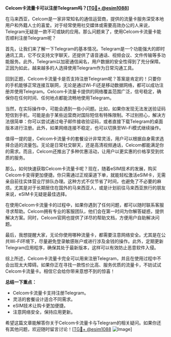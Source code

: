 **Celcom卡流量卡可以注册Telegram吗？[[TG💪+ @esim1088](https://t.me/s/esim1088)]**

在马来西亚，Celcom是一家非常知名的通信运营商，提供的流量卡服务深受本地用户和外籍人士的喜爱。对于经常使用社交媒体或需要高效办公的人来说，Telegram无疑是一款不可或缺的应用。那么问题来了，使用Celcom卡流量卡能否顺利注册Telegram呢？

首先，让我们来了解一下Telegram的基本情况。Telegram是一个功能强大的即时通讯工具，它不仅支持文字聊天，还提供了语音通话、视频会议、文件传输等多功能服务。此外，Telegram以加密通信闻名，用户数据的安全性得到了充分保障。正因为如此，越来越多的人选择使用Telegram作为日常沟通工具。

回到正题，Celcom卡流量卡是否支持注册Telegram呢？答案是肯定的！只要你的手机能够正常连接互联网，无论是通过Wi-Fi还是移动数据网络，都可以成功注册并使用Telegram。Celcom卡流量卡提供的网络覆盖范围广泛，信号稳定，确保你在任何时间、任何地点都能流畅地使用Telegram。

当然，在实际操作中，可能会遇到一些小问题。比如，如果你发现无法发送验证码短信到手机，可能是由于某些运营商对国际短信有特殊限制。不过别担心，解决方法很简单：你可以尝试通过电子邮件接收验证码，或者直接下载Telegram的桌面版本进行注册。此外，如果网络连接不稳定，也可以切换至Wi-Fi模式继续操作。

值得一提的是，Celcom卡流量卡的套餐设计非常灵活，用户可以根据自身需求选择合适的流量包。无论是日常社交聊天，还是高清视频通话，Celcom都能满足你的需求。而且，Celcom还推出了多种优惠活动，让用户以更实惠的价格享受到优质的服务。

那么，如何快速获取Celcom卡流量卡呢？现在，随着eSIM技术的发展，购买Celcom卡变得更加便捷。你只需通过正规渠道下单，就能轻松激活eSIM卡，无需亲自前往实体营业厅排队办理。这种方式不仅节省了时间，也避免了不必要的麻烦。尤其是对于长期居住在国外的马来西亚人，或是计划前往马来西亚旅行的朋友来说，eSIM卡无疑是最佳选择。

在使用Celcom卡流量卡的过程中，如果你遇到了任何问题，都可以随时联系客服寻求帮助。Celcom拥有专业的客服团队，他们会在第一时间为你解答疑惑，提供解决方案。同时，Celcom官网也提供了详尽的帮助文档，方便用户自助解决问题。

最后，我想提醒大家，无论你使用哪种流量卡，都需要注意网络安全。尤其是在公共Wi-Fi环境下，尽量避免登录敏感账户或进行涉及金钱的操作。此外，定期更新Telegram应用程序，确保其处于最新版本，这样可以有效防止恶意软件入侵。

综上所述，Celcom卡流量卡完全可以用来注册Telegram，并且在使用过程中不会出现太大障碍。如果你正在寻找一款性价比高、服务优质的流量卡，不妨试试Celcom卡流量卡。相信它会给你带来意想不到的惊喜！

**总结一下重点：**
- Celcom卡流量卡支持注册Telegram。
- 灵活的套餐设计适合不同需求。
- eSIM技术让购卡更加便捷。
- 注意网络安全，保持应用更新。

希望这篇文章能解答你关于Celcom卡流量卡与Telegram的相关疑问。如果你还有其他问题，欢迎随时留言讨论！[[TG💪+ @esim1088](https://t.me/s/esim1088) ![Image](https://i.postimg.cc/4NQfJmqS/Snipaste-2025-05-13-00-14-12.png)]
